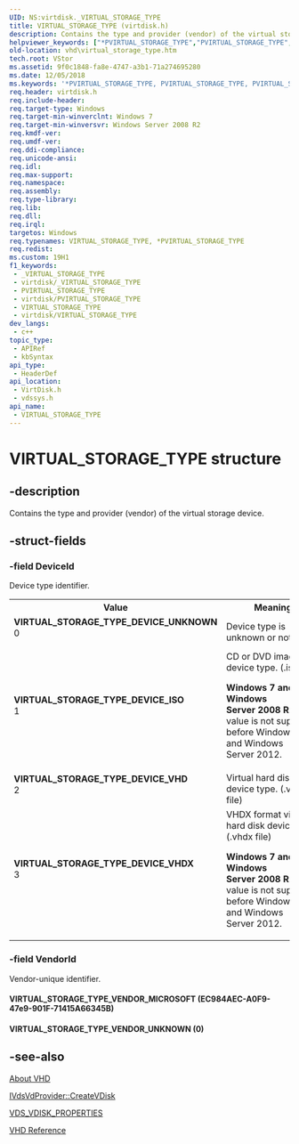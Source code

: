 ```yaml
---
UID: NS:virtdisk._VIRTUAL_STORAGE_TYPE
title: VIRTUAL_STORAGE_TYPE (virtdisk.h)
description: Contains the type and provider (vendor) of the virtual storage device.
helpviewer_keywords: ["*PVIRTUAL_STORAGE_TYPE","PVIRTUAL_STORAGE_TYPE","PVIRTUAL_STORAGE_TYPE structure pointer [VHD]","VIRTUAL_STORAGE_TYPE","VIRTUAL_STORAGE_TYPE structure [VHD]","VIRTUAL_STORAGE_TYPE_DEVICE_ISO","VIRTUAL_STORAGE_TYPE_DEVICE_UNKNOWN","VIRTUAL_STORAGE_TYPE_DEVICE_VHD","VIRTUAL_STORAGE_TYPE_DEVICE_VHDX","VIRTUAL_STORAGE_TYPE_VENDOR_MICROSOFT","VIRTUAL_STORAGE_TYPE_VENDOR_UNKNOWN","_VIRTUAL_STORAGE_TYPE","vdssys/PVIRTUAL_STORAGE_TYPE","vdssys/VIRTUAL_STORAGE_TYPE","vhd.virtual_storage_type","virtdisk/PVIRTUAL_STORAGE_TYPE","virtdisk/VIRTUAL_STORAGE_TYPE"]
old-location: vhd\virtual_storage_type.htm
tech.root: VStor
ms.assetid: 9f0c1848-fa8e-4747-a3b1-71a274695280
ms.date: 12/05/2018
ms.keywords: '*PVIRTUAL_STORAGE_TYPE, PVIRTUAL_STORAGE_TYPE, PVIRTUAL_STORAGE_TYPE structure pointer [VHD], VIRTUAL_STORAGE_TYPE, VIRTUAL_STORAGE_TYPE structure [VHD], VIRTUAL_STORAGE_TYPE_DEVICE_ISO, VIRTUAL_STORAGE_TYPE_DEVICE_UNKNOWN, VIRTUAL_STORAGE_TYPE_DEVICE_VHD, VIRTUAL_STORAGE_TYPE_DEVICE_VHDX, VIRTUAL_STORAGE_TYPE_VENDOR_MICROSOFT, VIRTUAL_STORAGE_TYPE_VENDOR_UNKNOWN, _VIRTUAL_STORAGE_TYPE, vdssys/PVIRTUAL_STORAGE_TYPE, vdssys/VIRTUAL_STORAGE_TYPE, vhd.virtual_storage_type, virtdisk/PVIRTUAL_STORAGE_TYPE, virtdisk/VIRTUAL_STORAGE_TYPE'
req.header: virtdisk.h
req.include-header: 
req.target-type: Windows
req.target-min-winverclnt: Windows 7
req.target-min-winversvr: Windows Server 2008 R2
req.kmdf-ver: 
req.umdf-ver: 
req.ddi-compliance: 
req.unicode-ansi: 
req.idl: 
req.max-support: 
req.namespace: 
req.assembly: 
req.type-library: 
req.lib: 
req.dll: 
req.irql: 
targetos: Windows
req.typenames: VIRTUAL_STORAGE_TYPE, *PVIRTUAL_STORAGE_TYPE
req.redist: 
ms.custom: 19H1
f1_keywords:
 - _VIRTUAL_STORAGE_TYPE
 - virtdisk/_VIRTUAL_STORAGE_TYPE
 - PVIRTUAL_STORAGE_TYPE
 - virtdisk/PVIRTUAL_STORAGE_TYPE
 - VIRTUAL_STORAGE_TYPE
 - virtdisk/VIRTUAL_STORAGE_TYPE
dev_langs:
 - c++
topic_type:
 - APIRef
 - kbSyntax
api_type:
 - HeaderDef
api_location:
 - VirtDisk.h
 - vdssys.h
api_name:
 - VIRTUAL_STORAGE_TYPE
---
```


# VIRTUAL_STORAGE_TYPE structure


## -description

Contains the type and provider (vendor) of the virtual storage device.

## -struct-fields

### -field DeviceId

Device type identifier.

<table>
<tr>
<th>Value</th>
<th>Meaning</th>
</tr>
<tr>
<td width="40%"><a id="VIRTUAL_STORAGE_TYPE_DEVICE_UNKNOWN"></a><a id="virtual_storage_type_device_unknown"></a><dl>
<dt><b>VIRTUAL_STORAGE_TYPE_DEVICE_UNKNOWN</b></dt>
<dt>0</dt>
</dl>
</td>
<td width="60%">
Device type is unknown or not valid.

</td>
</tr>
<tr>
<td width="40%"><a id="VIRTUAL_STORAGE_TYPE_DEVICE_ISO"></a><a id="virtual_storage_type_device_iso"></a><dl>
<dt><b>VIRTUAL_STORAGE_TYPE_DEVICE_ISO</b></dt>
<dt>1</dt>
</dl>
</td>
<td width="60%">
CD or DVD image file device type. (.iso file)

<b>Windows 7 and Windows Server 2008 R2:  </b>This value is not supported before Windows 8 and Windows Server 2012.

</td>
</tr>
<tr>
<td width="40%"><a id="VIRTUAL_STORAGE_TYPE_DEVICE_VHD"></a><a id="virtual_storage_type_device_vhd"></a><dl>
<dt><b>VIRTUAL_STORAGE_TYPE_DEVICE_VHD</b></dt>
<dt>2</dt>
</dl>
</td>
<td width="60%">
Virtual hard disk device type. (.vhd file)

</td>
</tr>
<tr>
<td width="40%"><a id="VIRTUAL_STORAGE_TYPE_DEVICE_VHDX"></a><a id="virtual_storage_type_device_vhdx"></a><dl>
<dt><b>VIRTUAL_STORAGE_TYPE_DEVICE_VHDX</b></dt>
<dt>3</dt>
</dl>
</td>
<td width="60%">
VHDX format virtual hard disk device type. (.vhdx file)

<b>Windows 7 and Windows Server 2008 R2:  </b>This value is not supported before Windows 8 and Windows Server 2012.

</td>
</tr>
</table>

### -field VendorId

Vendor-unique identifier.



#### VIRTUAL_STORAGE_TYPE_VENDOR_MICROSOFT (EC984AEC-A0F9-47e9-901F-71415A66345B)



#### VIRTUAL_STORAGE_TYPE_VENDOR_UNKNOWN (0)

## -see-also

<a href="https://docs.microsoft.com/previous-versions/windows/desktop/legacy/dd323654(v=vs.85)">About VHD</a>



<a href="https://docs.microsoft.com/windows/desktop/api/vds/nf-vds-ivdsvdprovider-createvdisk">IVdsVdProvider::CreateVDisk</a>



<a href="https://docs.microsoft.com/windows/desktop/api/vds/ns-vds-vds_vdisk_properties">VDS_VDISK_PROPERTIES</a>



<a href="https://docs.microsoft.com/previous-versions/windows/desktop/legacy/dd323700(v=vs.85)">VHD Reference</a>

